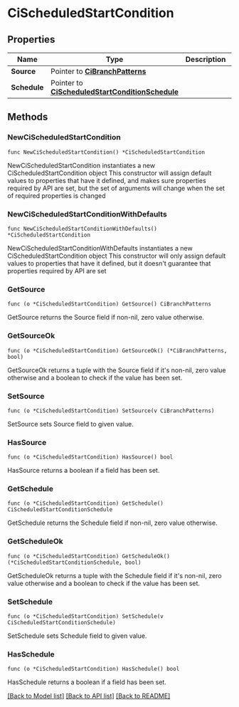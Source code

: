 # CiScheduledStartCondition

## Properties

Name | Type | Description | Notes
------------ | ------------- | ------------- | -------------
**Source** | Pointer to [**CiBranchPatterns**](CiBranchPatterns.md) |  | [optional] 
**Schedule** | Pointer to [**CiScheduledStartConditionSchedule**](CiScheduledStartConditionSchedule.md) |  | [optional] 

## Methods

### NewCiScheduledStartCondition

`func NewCiScheduledStartCondition() *CiScheduledStartCondition`

NewCiScheduledStartCondition instantiates a new CiScheduledStartCondition object
This constructor will assign default values to properties that have it defined,
and makes sure properties required by API are set, but the set of arguments
will change when the set of required properties is changed

### NewCiScheduledStartConditionWithDefaults

`func NewCiScheduledStartConditionWithDefaults() *CiScheduledStartCondition`

NewCiScheduledStartConditionWithDefaults instantiates a new CiScheduledStartCondition object
This constructor will only assign default values to properties that have it defined,
but it doesn't guarantee that properties required by API are set

### GetSource

`func (o *CiScheduledStartCondition) GetSource() CiBranchPatterns`

GetSource returns the Source field if non-nil, zero value otherwise.

### GetSourceOk

`func (o *CiScheduledStartCondition) GetSourceOk() (*CiBranchPatterns, bool)`

GetSourceOk returns a tuple with the Source field if it's non-nil, zero value otherwise
and a boolean to check if the value has been set.

### SetSource

`func (o *CiScheduledStartCondition) SetSource(v CiBranchPatterns)`

SetSource sets Source field to given value.

### HasSource

`func (o *CiScheduledStartCondition) HasSource() bool`

HasSource returns a boolean if a field has been set.

### GetSchedule

`func (o *CiScheduledStartCondition) GetSchedule() CiScheduledStartConditionSchedule`

GetSchedule returns the Schedule field if non-nil, zero value otherwise.

### GetScheduleOk

`func (o *CiScheduledStartCondition) GetScheduleOk() (*CiScheduledStartConditionSchedule, bool)`

GetScheduleOk returns a tuple with the Schedule field if it's non-nil, zero value otherwise
and a boolean to check if the value has been set.

### SetSchedule

`func (o *CiScheduledStartCondition) SetSchedule(v CiScheduledStartConditionSchedule)`

SetSchedule sets Schedule field to given value.

### HasSchedule

`func (o *CiScheduledStartCondition) HasSchedule() bool`

HasSchedule returns a boolean if a field has been set.


[[Back to Model list]](../README.md#documentation-for-models) [[Back to API list]](../README.md#documentation-for-api-endpoints) [[Back to README]](../README.md)


